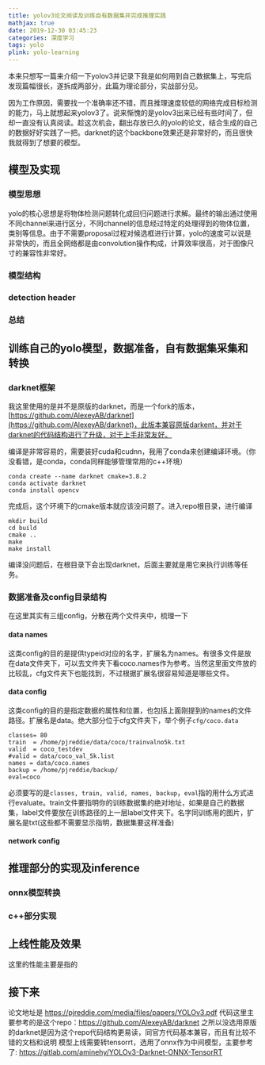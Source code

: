 ```yaml
---
title: yolov3论文阅读及训练自有数据集并完成推理实践
mathjax: true
date: 2019-12-30 03:45:23
categories: 深度学习
tags: yolo
plink: yolo-learning
---
```


本来只想写一篇来介绍一下yolov3并记录下我是如何用到自己数据集上，写完后发现篇幅很长，遂拆成两部分，此篇为理论部分，实战部分见。

因为工作原因，需要找一个准确率还不错，而且推理速度较低的网络完成目标检测的能力，马上就想起来yolov3了。说来惭愧的是yolov3出来已经有些时间了，但却一直没有认真阅读。趁这次机会，翻出存放已久的yolo的论文，结合生成的自己的数据好好实践了一把。darknet的这个backbone效果还是非常好的，而且很快我就得到了想要的模型。

## 模型及实现

### 模型思想

yolo的核心思想是将物体检测问题转化成回归问题进行求解。最终的输出通过使用不同channel来进行区分，不同channel的信息经过特定的处理得到的物体位置，类别等信息。由于不需要proposal过程对候选框进行计算，yolo的速度可以说是非常快的，而且全网络都是由convolution操作构成，计算效率很高，对于图像尺寸的兼容性非常好。

### 模型结构



### detection header



### 总结



## 训练自己的yolo模型，数据准备，自有数据集采集和转换

### darknet框架

我这里使用的是并不是原版的darknet，而是一个fork的版本，[https://github.com/AlexeyAB/darknet](https://github.com/AlexeyAB/darknet)，此版本兼容原版darkent，并对于darknet的代码结构进行了升级，对于上手非常友好。

编译是非常容易的，需要装好cuda和cudnn，我用了conda来创建编译环境。（你没看错，是conda，conda同样能够管理常用的c++环境）

```
conda create --name darknet cmake=3.8.2
conda activate darknet
conda install opencv
```
完成后，这个环境下的cmake版本就应该没问题了。进入repo根目录，进行编译

```
mkdir build
cd build
cmake ..
make
make install
```
编译没问题后，在根目录下会出现darknet，后面主要就是用它来执行训练等任务。

### 数据准备及config目录结构

在这里其实有三组config，分散在两个文件夹中，梳理一下

#### data names

这类config的目的是提供typeid对应的名字，扩展名为names。有很多文件是放在data文件夹下，可以去文件夹下看coco.names作为参考。当然这里面文件放的比较乱，cfg文件夹下也能找到，不过根据扩展名很容易知道是哪些文件。

#### data config

这类config的目的是指定数据的属性和位置，也包括上面刚提到的names的文件路径。扩展名是data。绝大部分位于cfg文件夹下，举个例子```cfg/coco.data```

```
classes= 80
train  = /home/pjreddie/data/coco/trainvalno5k.txt
valid  = coco_testdev
#valid = data/coco_val_5k.list
names = data/coco.names
backup = /home/pjreddie/backup/
eval=coco
```
必须要写的是```classes, train, valid, names, backup```，```eval```指的用什么方式进行evaluate。train文件要指明你的训练数据集的绝对地址，如果是自己的数据集，label文件要放在训练路径的上一层label文件夹下。名字同训练用的图片，扩展名是txt(这些都不需要显示指明，数据集要这样准备)

#### network config



## 推理部分的实现及inference



### onnx模型转换



### c++部分实现



## 上线性能及效果

这里的性能主要是指的

## 接下来

论文地址是 https://pjreddie.com/media/files/papers/YOLOv3.pdf
代码这里主要参考的是这个repo：https://github.com/AlexeyAB/darknet 之所以没选用原版的darknet是因为这个repo代码结构更易读，同官方代码基本兼容，而且有比较不错的文档和说明
模型上线需要转tensorrt，选用了onnx作为中间模型，主要参考了: https://gitlab.com/aminehy/YOLOv3-Darknet-ONNX-TensorRT